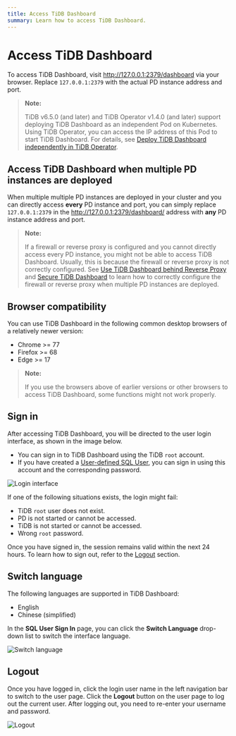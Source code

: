 ```yaml
---
title: Access TiDB Dashboard
summary: Learn how to access TiDB Dashboard.
---
```


# Access TiDB Dashboard

To access TiDB Dashboard, visit <http://127.0.0.1:2379/dashboard> via your browser. Replace `127.0.0.1:2379` with the actual PD instance address and port.

> **Note:**
>
> TiDB v6.5.0 (and later) and TiDB Operator v1.4.0 (and later) support deploying TiDB Dashboard as an independent Pod on Kubernetes. Using TiDB Operator, you can access the IP address of this Pod to start TiDB Dashboard. For details, see [Deploy TiDB Dashboard independently in TiDB Operator](https://docs.pingcap.com/tidb-in-kubernetes/dev/get-started#deploy-tidb-dashboard-independently).

## Access TiDB Dashboard when multiple PD instances are deployed

When multiple multiple PD instances are deployed in your cluster and you can directly access **every** PD instance and port, you can simply replace `127.0.0.1:2379` in the <http://127.0.0.1:2379/dashboard/> address with **any** PD instance address and port.

> **Note:**
>
> If a firewall or reverse proxy is configured and you cannot directly access every PD instance, you might not be able to access TiDB Dashboard. Usually, this is because the firewall or reverse proxy is not correctly configured. See [Use TiDB Dashboard behind Reverse Proxy](/dashboard/dashboard-ops-reverse-proxy.md) and [Secure TiDB Dashboard](/dashboard/dashboard-ops-security.md) to learn how to correctly configure the firewall or reverse proxy when multiple PD instances are deployed.

## Browser compatibility

You can use TiDB Dashboard in the following common desktop browsers of a relatively newer version:

- Chrome >= 77
- Firefox >= 68
- Edge >= 17

> **Note:**
>
> If you use the browsers above of earlier versions or other browsers to access TiDB Dashboard, some functions might not work properly.

## Sign in

After accessing TiDB Dashboard, you will be directed to the user login interface, as shown in the image below.

- You can sign in to TiDB Dashboard using the TiDB `root` account.
- If you have created a [User-defined SQL User](/dashboard/dashboard-user.md), you can sign in using this account and the corresponding password.

![Login interface](https://docs-download.pingcap.com/media/images/docs/dashboard/dashboard-access-login.png)

If one of the following situations exists, the login might fail:

- TiDB `root` user does not exist.
- PD is not started or cannot be accessed.
- TiDB is not started or cannot be accessed.
- Wrong `root` password.

Once you have signed in, the session remains valid within the next 24 hours. To learn how to sign out, refer to the [Logout](#logout) section.

## Switch language

The following languages are supported in TiDB Dashboard:

- English
- Chinese (simplified)

In the **SQL User Sign In** page, you can click the **Switch Language** drop-down list to switch the interface language.

![Switch language](https://docs-download.pingcap.com/media/images/docs/dashboard/dashboard-access-switch-language.png)

## Logout

Once you have logged in, click the login user name in the left navigation bar to switch to the user page. Click the **Logout** button on the user page to log out the current user. After logging out, you need to re-enter your username and password.

![Logout](https://docs-download.pingcap.com/media/images/docs/dashboard/dashboard-access-logout.png)
